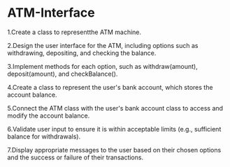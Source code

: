 # ATM-Interface
1.Create a class to representthe ATM machine.

2.Design the user interface for the ATM, including options such as withdrawing, depositing, and checking the balance.

3.Implement methods for each option, such as withdraw(amount), deposit(amount), and checkBalance().

4.Create a class to represent the user's bank account, which stores the account balance.

5.Connect the ATM class with the user's bank account class to access and modify the account balance. 

6.Validate user input to ensure it is within acceptable limits (e.g., sufficient balance for withdrawals). 

7.Display appropriate messages to the user based on their chosen options and the success or failure of their transactions.
